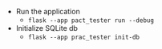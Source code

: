 - Run the application
  - `flask --app pact_tester run --debug`
- Initialize SQLite db
  - `flask --app prac_tester init-db`
